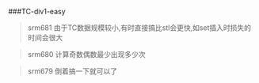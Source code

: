 ###TC-div1-easy
>srm681 由于TC数据规模较小,有时直接搞比stl会更快,如set插入时损失的时间会很大

>srm680 计算奇数偶数最少出现多少次

>srm679 倒着搞一下就可以了
